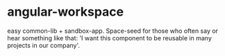 # angular-workspace
easy common-lib + sandbox-app. Space-seed for those who often say or hear something like that: 'I want this component to be reusable in many projects in our company'.  
